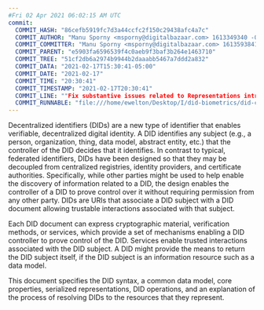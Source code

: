 ```yaml
---
#Fri 02 Apr 2021 06:02:15 AM UTC
commit:
  COMMIT_HASH: "86cefb5919fc7d3a44ccfc2f150c29438afc4a7c"
  COMMIT_AUTHOR: "Manu Sporny <msporny@digitalbazaar.com> 1613349340 -0500"
  COMMIT_COMMITTER: "Manu Sporny <msporny@digitalbazaar.com> 1613593841 -0500"
  COMMIT_PARENT: "e5903fa6596539f4c0aeb9f3baf3b264e1463710"
  COMMIT_TREE: "51cf2db6a2974b9944b2daaabb5467a7ddd2a832"
  COMMIT_DATA: "2021-02-17T15:30:41-05:00"
  COMMIT_DATE: "2021-02-17"
  COMMIT_TIME: "20:30:41"
  COMMIT_TIMESTAMP: "2021-02-17T20:30:41"
  COMMIT_LINE: ""Fix substantive issues related to Representations intro section."
  COMMIT_RUNNABLE: "file:///home/ewelton/Desktop/I/did-biometrics/did-core-dataset/analysis/gitinfo/86cefb5919fc7d3a44ccfc2f150c29438afc4a7c/snapshot/index.html"
---
```


<section id="abstract">
<p>
<a>Decentralized identifiers</a> (DIDs) are a new type of identifier that
enables verifiable, decentralized digital identity. A <a>DID</a> identifies any
subject (e.g., a person, organization, thing, data model, abstract entity, etc.)
that the controller of the <a>DID</a> decides that it identifies. In contrast to
typical, federated identifiers, <a>DIDs</a> have been designed so that they may
be decoupled from centralized registries, identity providers, and certificate
authorities. Specifically, while other parties might be used to help enable the
discovery of information related to a <a>DID</a>, the design enables the
controller of a <a>DID</a> to prove control over it without requiring permission
from any other party. <a>DIDs</a> are <a>URIs</a> that associate a <a>DID
subject</a> with a <a>DID document</a> allowing trustable interactions
associated with that subject.
    </p>
<p>
Each <a>DID document</a> can express cryptographic material, <a>verification
methods</a>, or <a>services</a>, which provide a set of mechanisms enabling a
<a>DID controller</a> to prove control of the <a>DID</a>. <a>Services</a> enable
trusted interactions associated with the <a>DID subject</a>. A <a>DID</a> might
provide the means to return the <a>DID subject</a> itself, if the <a>DID
subject</a> is an information resource such as a data model.
    </p>
<p>
This document specifies the DID syntax, a common data model, core properties,
serialized representations, DID operations, and an explanation of the process
of resolving DIDs to the resources that they represent.
    </p>
</section>
